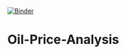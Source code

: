 [![Binder](https://mybinder.org/badge_logo.svg)](https://mybinder.org/v2/gh/omkarudawant/Oil-Price-Analysis/master)

# Oil-Price-Analysis
